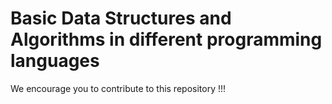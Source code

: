 # Basic Data Structures and Algorithms in different programming languages

We encourage you to contribute to this repository !!!

